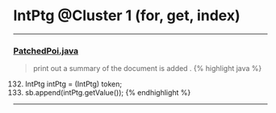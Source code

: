 # IntPtg @Cluster 1 (for, get, index)

***

### [PatchedPoi.java](https://searchcode.com/codesearch/view/72854649/)
> print out a summary of the document is added . 
{% highlight java %}
132. IntPtg intPtg = (IntPtg) token;
133. sb.append(intPtg.getValue());
{% endhighlight %}

***

